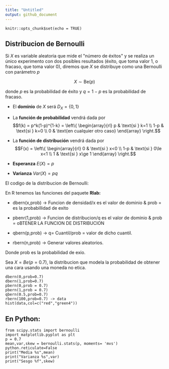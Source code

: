 ```yaml
---
title: "Untitled"
output: github_document
---
```


```{r setup, include=FALSE}
knitr::opts_chunk$set(echo = TRUE)
```


## Distribucion de Bernoulli

Si $X$ es variable aleatoria que mide el "número de éxitos" y se realiza un único experimento con dos posibles resultados (éxito, que toma valor 1, o fracaso, que toma valor 0), diremos que $X$ se distribuye como una Bernoulli con parámetro $p$

$$X\sim \text{Be}(p)$$

donde $p$ es la probabilidad de éxito y $q = 1-p$ es la probabilidad de fracaso.

- El **dominio** de $X$ será $D_X = \{0,1\}$
- La **función de probabilidad** vendrá dada por $$f(k) = p^k(1-p)^{1-k} =  \left\{
\begin{array}{rl}
     p & \text{si } k=1 
  \\ 1-p & \text{si } k=0
  \\ 0 & \text{en cualquier otro caso}
\end{array}
\right.$$

- La **función de distribución** vendrá dada por $$F(x) = \left\{
\begin{array}{rl}
     0 & \text{si } x<0 
  \\ 1-p & \text{si } 0\le x<1
  \\ 1 & \text{si } x\ge 1
\end{array}
\right.$$
- **Esperanza** $E(X) = p$
- **Varianza** $Var(X) = pq$


El codigo de la distribucion de Bernoulli:

En R tenemos las funciones del paquete **Rlab:**

  * dbern(x,prob) -> Funcion de densidad/x es el valor de dominio & prob = es la probabillidad de exito
  
  
  * pbenr(1,prob) -> Funcion de distribucion/q es el valor de dominio & prob = oBTENER LA FUNCION DE DISTRIBUCION
  
  
  
  * qbern(p,prob) -> q= Cuantil/prob = valor de dicho cuantil.
  
  
  
  * rbern(n,prob) -> Generar valores aleatorios.
  
Donde prob es la probabilidad de exio.

Sea $X = Be(p=0.7)$, la distribucion que modela la probabilidad de obtener una cara usando una moneda no etica.
```{r}
dbern(0,prob=0.7)
dbern(1,prob=0.7)
pbern(0,prob = 0.7)
pbern(1,prob = 0.7)
qbern(0.5,prob=0.7)
rbern(100,prob=0.7) -> data
hist(data,col=c("red","green4"))
```

## En Python:

```{python}
from scipy.stats import bernoulli
import matplotlib.pyplot as plt
p = 0.7
mean,var,skew = bernoulli.stats(p, moments= 'mvs')
python.reticulate=False
print("Media %s",mean)
print("Varianza %s",var)
print("Sesgo %f",skew)


```

